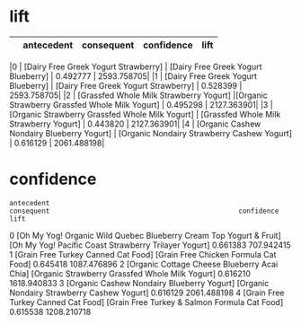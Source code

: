 
# lift
|  | antecedent                                   |    consequent             |                           confidence  | lift|
|:------------  |:------------|:------------|:------------|:------------|

|0 |            [Dairy Free Greek Yogurt Strawberry]     |         [Dairy Free Greek Yogurt Blueberry]  |  0.492777 | 2593.758705|
|1 |            [Dairy Free Greek Yogurt Blueberry]        |     [Dairy Free Greek Yogurt Strawberry]  | 0.528399 | 2593.758705|
|2 |         [Grassfed Whole Milk Strawberry Yogurt]  |[Organic Strawberry Grassfed Whole Milk Yogurt] |   0.495298 | 2127.363901|
|3 | [Organic Strawberry Grassfed Whole Milk Yogurt] |         [Grassfed Whole Milk Strawberry Yogurt]  |  0.443820 | 2127.363901|
|4 |      [Organic Cashew Nondairy Blueberry Yogurt]    |  [Organic Nondairy Strawberry Cashew Yogurt] |   0.616129 | 2061.488198|


# confidence
    antecedent                                                           consequent                                               confidence     lift
0 [Oh My Yog! Organic Wild Quebec Blueberry Cream Top Yogurt & Fruit] [Oh My Yog! Pacific Coast Strawberry Trilayer Yogurt]        0.661383   707.942415
1                [Grain Free Turkey Canned Cat Food]                    [Grain Free Chicken Formula Cat Food]                      0.645418  1087.476896
2       [Organic Cottage Cheese Blueberry Acai Chia]                    [Organic Strawberry Grassfed Whole Milk Yogurt]            0.616210  1618.940833
3         [Organic Cashew Nondairy Blueberry Yogurt]                    [Organic Nondairy Strawberry Cashew Yogurt]                0.616129  2061.488198
4                [Grain Free Turkey Canned Cat Food]                    [Grain Free Turkey & Salmon Formula Cat Food]              0.615538  1208.210718

